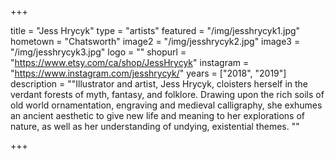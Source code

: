 +++

title = "Jess Hrycyk"
type = "artists"
featured = "/img/jesshrycyk1.jpg"
hometown = "Chatsworth"
image2 = "/img/jesshrycyk2.jpg"
image3 = "/img/jesshrycyk3.jpg"
logo = ""
shopurl = "https://www.etsy.com/ca/shop/JessHrycyk"
instagram = "https://www.instagram.com/jesshrycyk/"
years = ["2018", "2019"]
description = "\"Illustrator and artist, Jess Hrycyk, cloisters herself in the verdant forests of myth, fantasy, and folklore. Drawing upon the rich soils of old world ornamentation, engraving and medieval calligraphy, she exhumes an ancient aesthetic to give new life and meaning to her explorations of nature, as well as her understanding of undying, existential themes. \""

+++
